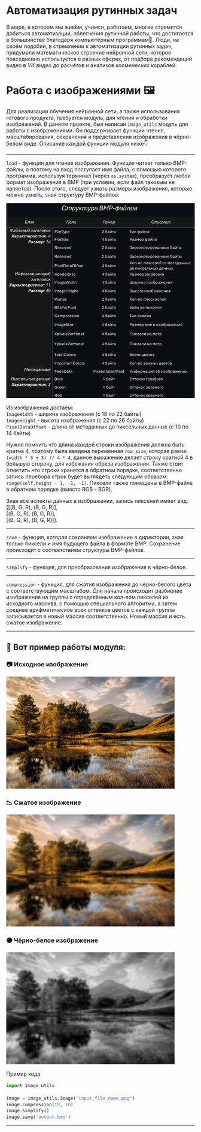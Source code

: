 # **Автоматизация рутинных задач**

В мире, в котором мы живём, учимся, работаем, многие стремятся добиться автоматизации, облегчения рутинной работы, что достигается в большинстве благодаря компьютерным программам🤖. Люди, на своём подобии, в стремлении к автоматизации рутинных задач, придумали математическое строение нейронной сети, которое повседневно используется в разных сферах, от подбора рекомендаций видео в _VK видео_ до расчётов и анализов космических кораблей.

# Работа с изображениями 🖼

Для реализации обучения нейронной сети, а также использования готового продукта, требуется модуль, для чтения и обработки изображений. В данном проекте, был написан `image_utils` модуль для работы с изображениями. Он поддерживает функции чтения, масштабирования, сохранения и представления изображения в чёрно-белом виде. Описание каждой функции модуля ниже👇

---

`load` - 
функция для чтения изображения. Функция читает только BMP-файлы, а поэтому на вход поступает имя файла, с помощью которого программа, используя терминал (через `os.system`), преобразует любой формат изображения в BMP (при условии, если файл таковым не является). После этого, следует узнать размеры изображения, которые можно узнать, зная структуру BMP-файлов:

![struct_bmp.jpg](Materials/struct_bmp.jpg)

Из изображения достаём:<br />
`ImageWidth` - ширина изображения (с 18 по 22 байты)<br />
`ImageHeight` - высота изображения (с 22 по 26 байты)<br />
`PixelDataOffset` - длина от метаданных до пиксельных данных (с 10 по 14 байты)

Нужно помнить что длина каждой строки изображения должна быть кратна 4, поэтому была введена переменная `row_size`, которая равна: `(width * 3 + 3) // 4 * 4`, данное выражение делает строку кратной 4 в большую сторону, для избежания обреза изображения. Также стоит отметить что строки хранятся в обратном порядке, соответственно запись перебора строк будет выглядеть следующим образом: `range(self.height - 1, -1, -1)`. Пиксели также помещены в BMP-файле в обратном порядке (вместо RGB - BGR).

Зная все аспекты данных в изображении, запись пикселей имеет вид: <br /> \[\[\(B, G, R), (B, G, R)], <br />\[\(B, G, R), (B, G, R)], <br />\[\(B, G, R), (B, G, R)]]. 

---

`save` - функция, которая сохраняем изображение в директории, зная только пиксели и имя будущего файла в формате BMP. Сохранение происходит с соответствием структуры BMP-файлов. 

---

`simplify` - функция, для преобразования изображения в чёрно-белое.

---

`compression` - функция, для сжатия изображения до чёрно-белого цвета с соответствующим масштабом. Для начала происходит разбиение изображения на группы с определённым кол-вом пикселей из исходного массива, с помощью специального алгоритма, а затем среднее арифметическое всех оттенков цветов с каждой группы записывается в новый массив соответственно. Новый массив и есть сжатое изображение.

---

## 🎨 Вот пример работы модуля:

### 📷 Исходное изображение

<div>
    <img src="Materials/test_bmp_image_original.bmp" width="450" alt="Original">
</div>

### 📉 Сжатое изображение

<div>
    <img src="Materials/test_bmp_image_compression.bmp" width="450" alt="Compressed">
</div>

### ⚫ Чёрно-белое изображение

<div>
    <img src="Materials/test_bmp_image_simplify.bmp" width="450" alt="Original">
</div>

Пример кода:
```python
import image_utils

image = image_utils.Image('input_file_name.png')
image.compression(10, 10)
image.simplify()
image.save('output.bmp')
```

---

